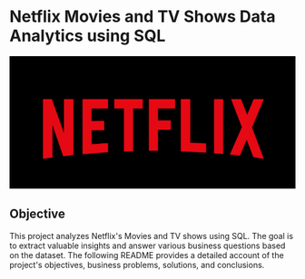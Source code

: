# Netflix Movies and TV Shows Data Analytics using SQL
![Netflix Logo](https://github.com/GAYATRI-SIVANI-SUSARLA/Netflix_SQL_Project/blob/main/Netflix%20Logo.png)

## Objective
This project analyzes Netflix's Movies and TV shows using SQL. The goal is to extract valuable insights and answer various business questions based on the dataset. The following README provides a detailed account of the project's objectives, business problems, solutions, and conclusions.
